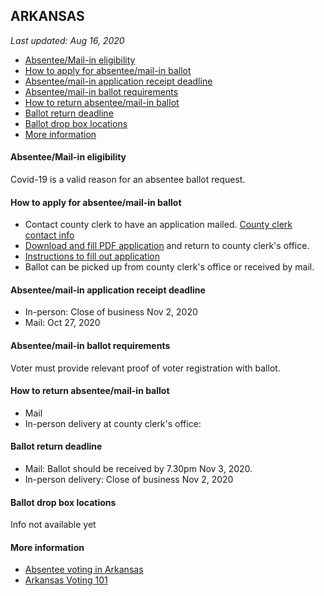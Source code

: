 ## ARKANSAS

*Last updated: Aug 16, 2020*

* [Absentee/Mail-in eligibility](#absenteemail-in-eligibility)
* [How to apply for absentee/mail-in ballot](#how-to-apply-for-absenteemail-in-ballot)
* [Absentee/mail-in application receipt deadline](#absenteemail-in-application-receipt-deadline)
* [Absentee/mail-in ballot requirements](#absenteemail-in-ballot-requirements)
* [How to return absentee/mail-in ballot](#how-to-return-absenteemail-in-ballot)
* [Ballot return deadline](#ballot-return-deadline)
* [Ballot drop box locations](#ballot-drop-box-locations)
* [More information](#more-information)

#### Absentee/Mail-in eligibility
Covid-19 is a valid reason for an absentee ballot request.

#### How to apply for absentee/mail-in ballot
* Contact county clerk to have an application mailed.
[County clerk contact info](https://www.sos.arkansas.gov/uploads/elections/ARCountyClerks.pdf)
* [Download and fill PDF application](https://www.sos.arkansas.gov/uploads/elections/Absentee_Ballot_Application_1.pdf) and return to county clerk's office.
* [Instructions to fill out application](http://www.sos.arkansas.gov/uploads/elections/How_to_Complete_the_Absentee_Ballot_Application.pdf)
* Ballot can be picked up from county clerk's office or received by mail.

#### Absentee/mail-in application receipt deadline
* In-person: Close of business Nov 2, 2020
* Mail: Oct 27, 2020

#### Absentee/mail-in ballot requirements
Voter must provide relevant proof of voter registration with ballot.

#### How to return absentee/mail-in ballot
* Mail 
* In-person delivery at county clerk's office:

#### Ballot return deadline
* Mail: Ballot should be received by 7.30pm Nov 3, 2020.
* In-person delivery: Close of business Nov 2, 2020

#### Ballot drop box locations
Info not available yet

#### More information
* [Absentee voting in Arkansas](https://www.sos.arkansas.gov/elections/voter-information/absentee-voting)
* [Arkansas Voting 101](https://www.sos.arkansas.gov/uploads/elections/voting_101_9-2018_grayscaleb.pdf)